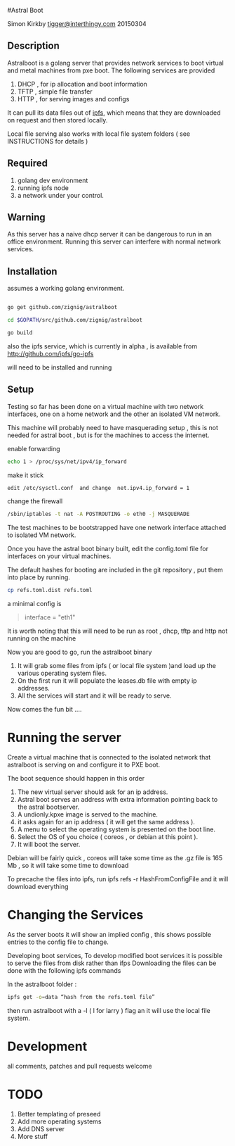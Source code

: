 #Astral Boot

Simon Kirkby 
tigger@interthingy.com
20150304

## Description 

Astralboot is a golang server that provides network services to boot virtual and metal machines from pxe boot.
The following services are provided

1. DHCP , for ip allocation and boot information
2. TFTP , simple file transfer
3. HTTP , for serving images and configs

It can pull its data files out of [ipfs](http://ipfs.io/), which means that they are downloaded on request and then stored locally.

Local file serving also works with local file system folders ( see INSTRUCTIONS for details )

## Required 

1. golang dev environment
2. running ipfs node
3. a network under your control.

## Warning

As this server has a naive dhcp server it can be dangerous to run in an office environment. Running this server can interfere with normal network services. 

## Installation

assumes a working golang environment.

```sh

go get github.com/zignig/astralboot

cd $GOPATH/src/github.com/zignig/astralboot

go build
```

also the ipfs service, which is currently  in alpha , is available from http://github.com/ipfs/go-ipfs

will need to be installed and running 

## Setup 

Testing so far has been done on a virtual machine with two network interfaces, one on a home network and the other an isolated VM network.

This machine will probably need to have masquerading setup , this is not needed for astral boot , but is for the machines to access the internet.

enable forwarding 
```sh
echo 1 > /proc/sys/net/ipv4/ip_forward
```
make it stick 
```sh
edit /etc/sysctl.conf  and change  net.ipv4.ip_forward = 1
```
change the firewall 
```sh
/sbin/iptables -t nat -A POSTROUTING -o eth0 -j MASQUERADE
```
The test machines to be bootstrapped have one network interface attached to isolated VM network.

Once you have the astral boot binary built, edit the config.toml file for interfaces on your virtual machines.

The default hashes for booting are included in the git repository , put them into place by running.
```sh
cp refs.toml.dist refs.toml
```
a minimal config is

>interface = "eth1"


It is worth noting that this will need to be run as root , dhcp, tftp and http not running on the machine

Now you are good to go, run the astralboot binary

1. It will grab some files from ipfs ( or local file system )and load up the various operating system files.
2. On the first run it will populate the leases.db file with empty ip addresses.
3. All the services will start and it will be ready to serve.

Now comes the fun bit ....

# Running the server

Create a virtual machine that is connected to the isolated network that astralboot is serving on and configure it to PXE boot.

The boot sequence should happen in this order

1. The new virtual server should ask for an ip address.
2. Astral boot serves an address with extra information pointing back to the astral bootserver.
3. A undionly.kpxe image is served to the machine.
4. it asks again for an ip address ( it will get the same address ).
5. A menu to select the operating system is presented on the boot line.
6. Select the OS of you choice ( coreos , or debian at this point ).
7. It will boot the server.

Debian will be fairly quick , coreos will take some time as the .gz file is 165 Mb , so it will take some time to download 

To precache the files into ipfs, run  ipfs refs -r HashFromConfigFile and it will download everything

# Changing the Services

As the server boots it will show an implied config , this shows possible entries to the config file to change.

Developing boot services, To develop modified boot services it is possible to serve the files from disk rather than ifps 
Downloading the files can be done with the following ipfs commands

In the astralboot folder : 
```sh
ipfs get -o=data “hash from the refs.toml file”
```
then run astralboot with a -l ( l for larry ) flag an it will use the local file system.

# Development

all comments, patches and pull requests welcome

# TODO 

1. Better templating of preseed 
2. Add more operating systems
3. Add DNS server 
4. More stuff


